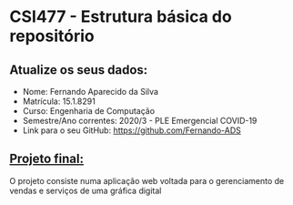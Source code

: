 # CSI477 - Estrutura básica do repositório

## Atualize os seus dados:

- Nome: Fernando Aparecido da Silva
- Matrícula: 15.1.8291
- Curso: Engenharia de Computação
- Semestre/Ano correntes: 2020/3 - PLE Emergencial COVID-19
- Link para o seu GitHub: https://github.com/Fernando-ADS

## [Projeto final:](./Projeto/README.md)

O projeto consiste numa aplicação web voltada para o gerenciamento de vendas e serviços de uma gráfica digital
